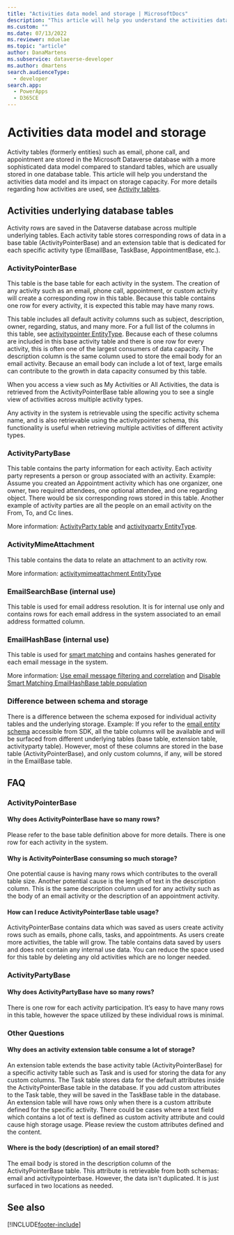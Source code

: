 ```yaml
---
title: "Activities data model and storage | MicrosoftDocs"
description: "This article will help you understand the activities data model and its impact on storage capacity."
ms.custom: ""
ms.date: 07/13/2022
ms.reviewer: mduelae
ms.topic: "article"
author: DanaMartens
ms.subservice: dataverse-developer
ms.author: dmartens
search.audienceType: 
  - developer
search.app: 
  - PowerApps
  - D365CE
---
```


# Activities data model and storage

Activity tables (formerly entities) such as email, phone call, and appointment are stored in the Microsoft Dataverse database with a more sophisticated data model compared to standard tables, which are usually stored in one database table. This article will help you understand the activities data model and its impact on storage capacity. For more details regarding how activities are used, see [Activity tables](activity-entities.md).

## Activities underlying database tables

Activity rows are saved in the Dataverse database across multiple underlying tables. Each activity table stores corresponding rows of data in a base table (ActivityPointerBase) and an extension table that is dedicated for each specific activity type (EmailBase, TaskBase, AppointmentBase, etc.).

### ActivityPointerBase

This table is the base table for each activity in the system. The creation of any activity such as an email, phone call, appointment, or custom activity will create a corresponding row in this table. Because this table contains one row for every activity, it is expected this table may have many rows. 

This table includes all default activity columns such as subject, description, owner, regarding, status, and many more. For a full list of the columns in this table, see [activitypointer EntityType](reference/entities/activitypointer.md). Because each of these columns are included in this base activity table and there is one row for every activity, this is often one of the largest consumers of data capacity. The description column is the same column used to store the email body for an email activity. Because an email body can include a lot of text, large emails can contribute to the growth in data capacity consumed by this table.

When you access a view such as My Activities or All Activities, the data is retrieved from the ActivityPointerBase table allowing you to see a single view of activities across multiple activity types. 

Any activity in the system is retrievable using the specific activity schema name, and is also retrievable using the activitypointer schema, this functionality is useful when retrieving multiple activities of different activity types.

### ActivityPartyBase

This table contains the party information for each activity. Each activity party represents a person or group associated with an activity. Example: Assume you created an Appointment activity which has one organizer, one owner, two required attendees, one optional attendee, and one regarding object. There would be six corresponding rows stored in this table. Another example of activity parties are all the people on an email activity on the From, To, and Cc lines.

More information: [ActivityParty table](activityparty-entity.md) and [activityparty EntityType](reference/entities/activityparty.md).

### ActivityMimeAttachment

This table contains the data to relate an attachment to an activity row.

More information: [activitymimeattachment EntityType ](reference/entities/activitymimeattachment.md)

### EmailSearchBase (internal use)

This table is used for email address resolution. It is for internal use only and contains rows for each email address in the system associated to an email address formatted column.

### EmailHashBase (internal use) 

This table is used for [smart matching](/power-platform/admin/email-message-filtering-correlation) and contains hashes generated for each email message in the system. 

More information: [Use email message filtering and correlation](/power-platform/admin/email-message-filtering-correlation) and [Disable Smart Matching EmailHashBase table population](https://community.dynamics.com/crm/b/crminthefield/posts/disable-smart-matching-emailhashbase-table-population-for-dataverse-environments)

### Difference between schema and storage

There is a difference between the schema exposed for individual activity tables and the underlying storage. Example: If you refer to the [email entity schema](reference/entities/email.md) accessible from SDK, all the table columns will be available and will be surfaced from different underlying tables (base table, extension table, activityparty table). However, most of these columns are stored in the base table (ActivityPointerBase), and only custom columns, if any, will be stored in the EmailBase table.

## FAQ

### ActivityPointerBase 

#### Why does ActivityPointerBase have so many rows?

Please refer to the base table definition above for more details. There is one row for each activity in the system.

#### Why is ActivityPointerBase consuming so much storage?

One potential cause is having many rows which contributes to the overall table size. Another potential cause is the length of text in the description column. This is the same description column used for any activity such as the body of an email activity or the description of an appointment activity. 

#### How can I reduce ActivityPointerBase table usage?

ActivityPointerBase contains data which was saved as users create activity rows such as emails, phone calls, tasks, and appointments. As users create more activities, the table will grow. The table contains data saved by users and does not contain any internal use data. You can reduce the space used for this table by deleting any old activities which are no longer needed.

### ActivityPartyBase

#### Why does ActivityPartyBase have so many rows?

There is one row for each activity participation. It’s easy to have many rows in this table, however the space utilized by these individual rows is minimal.

### Other Questions 

#### Why does an activity extension table consume a lot of storage?

An extension table extends the base activity table (ActivityPointerBase) for a specific activity table such as Task and is used for storing the data for any custom columns. The Task table stores data for the default attributes inside the ActivityPointerBase table in the database. If you add custom attributes to the Task table, they will be saved in the TaskBase table in the database. An extension table will have rows only when there is a custom attribute defined for the specific activity. There could be cases where a text field which contains a lot of text is defined as custom activity attribute and could cause high storage usage. Please review the custom attributes defined and the content.

#### Where is the body (description) of an email stored?

The email body is stored in the description column of the ActivityPointerBase table. This attribute is retrievable from both schemas: email and activitypointerbase. However, the data isn't duplicated. It is just surfaced in two locations as needed.

## See also




[!INCLUDE[footer-include](../../includes/footer-banner.md)]













